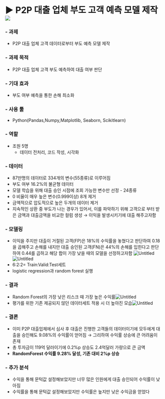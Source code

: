 # ▶ P2P 대출 업체 부도 고객 예측 모델 제작 <img src="https://img.shields.io/badge/Team_Project-000000"/>

### - 과제
- P2P 대출 업체 고객 데이터로부터 부도 예측 모델 제작

### - 과제 목적
- P2P 대출 업체 고객 부도 예측하여 대출 여부 판단

### - 기대 효과
- 부도 여부 예측을 통한 손해 최소화

### - 사용 툴
- Python(Pandas,Numpy,Matplotlib, Seaborn, Scikitlearn)

### - 역할
- 조원 5명
  - 데이터 전처리, 코드 작성, 시각화

### - 데이터
- 87만명의 데이터로 334개의 변수(55종류)로 이루어짐
- 부도 여부 16.2%의 불균형 데이터
- 모델 학습을 위해 대출 승인 시점에 조회 가능한 변수만 선정 - 24종류
- 0 비율이 매우 높은 변수(0.999이상)  8개 제거
- 금액적으로 압도적으로 높은 두개의 데이터 제거
- 지속적인 상환 중 부도가 나는 경우가 있어서, 이를 파악하기 위해 고객으로 부터 받은 금액과 대출금액을 비교한 컬럼 생성 → 이익을 발생시키기에 대출 해주고자함

### - 모델링
- 이익을 주지만 대출이 거절된 고객(FP)은 18%의 수익률을 놓쳤다고 판단하여 0.18을 곱해주고 손해를 내지만 대출 승인된 고객(FN)은 44%의 손해를 입힌다고 판단하여 0.44를 곱하고 해당 합이 가장 낮을 때의 모델을 선정하고자함
![Untitled](https://prod-files-secure.s3.us-west-2.amazonaws.com/2efa88c5-ab86-49c6-81d8-0248d6aa7b5d/f0087878-7631-47cc-aa56-a0b3e27302fa/Untitled.png)
![Untitled](https://prod-files-secure.s3.us-west-2.amazonaws.com/2efa88c5-ab86-49c6-81d8-0248d6aa7b5d/53bf8a43-b3f3-45a8-b457-9757213e3a08/Untitled.png)
- 6:2:2= Train:Valid:Test세트
- logistic regression과 random forest 실행

### - 결과
- Random Forest의 가장 낮은 리스크 때 가장 높은 수익률![Untitled](https://prod-files-secure.s3.us-west-2.amazonaws.com/2efa88c5-ab86-49c6-81d8-0248d6aa7b5d/0351af66-a129-4578-8eb4-cbffed50bd7f/Untitled.png)
- 평가를 위한 기존 제공되지 않던 데이터세트 적용 시 더 높아진 모습![Untitled](https://prod-files-secure.s3.us-west-2.amazonaws.com/2efa88c5-ab86-49c6-81d8-0248d6aa7b5d/12a2eca1-abd1-4e84-afb1-ff6010b282e8/Untitled.png)

### - 결론
- 이미 P2P 대출업체에서 심사 후 대출은 진행한 고객들의 데이터이기에 모두에게 대출을 승인해도 9.08%의 수익률이 얻어짐 → 그리하여 수익률 상승에 큰 어려움이 존재
- 총 투자금이 119억 달러이기에 0.2%p 상승도 2.4억달러 가량으로 큰 금액
- **RandomForest 수익률  9.28% 달성,  기존 대비 2%p 상승**

### - 추가 분석
- 수익을 통해 문턱값 설정해보았지만 너무 많은 인원에게 대출 승인되어 수익률이 낮아짐
- 수익률을 통해 문턱값 설정해보았지만 수익률은 높지만 낮은 수익금을 얻었다
